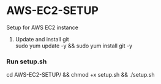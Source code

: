 # AWS-EC2-SETUP
Setup for AWS EC2 instance

1. Update and install git                                                                        
sudo yum update -y && sudo yum install git -y



### Run setup.sh
cd AWS-EC2-SETUP/ && chmod +x setup.sh && ./setup.sh
